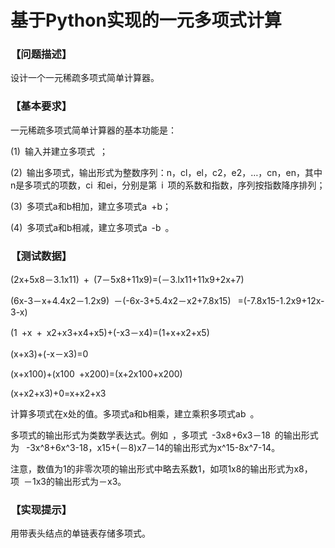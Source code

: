 # 基于Python实现的一元多项式计算




### 【问题描述】 


设计一个一元稀疏多项式简单计算器。 




### 【基本要求】 


一元稀疏多项式简单计算器的基本功能是：


(1) 输入并建立多项式 ；


(2) 输出多项式，输出形式为整数序列：n，cl，el，c2，e2，…，cn，en，其中n是多项式的项数，ci 和ei，分别是第 i 项的系数和指数，序列按指数降序排列；


(3) 多项式a和b相加，建立多项式a +b；


(4) 多项式a和b相减，建立多项式a -b 。 





### 【测试数据】 


(2x+5x8－3.1x11) + (7－5x8+11x9)=(－3.lx11+11x9+2x+7) 


(6x-3－x+4.4x2－1.2x9) －(-6x-3+5.4x2－x2+7.8x15)  =(-7.8x15-1.2x9+12x-3-x)  


(1 +x + x2+x3+x4+x5)+(-x3－x4)=(1+x+x2+x5) 
 

(x+x3)+(-x－x3)=0  

(x+x100)+(x100 +x200)=(x+2x100+x200)


(x+x2+x3)+0=x+x2+x3  


计算多项式在x处的值。多项式a和b相乘，建立乘积多项式ab 。 


多项式的输出形式为类数学表达式。例如 ，多项式 -3x8+6x3－18 的输出形式为  -3x^8+6x^3-18，x15+(－8)x7－14的输出形式为x^15-8x^7-14。


注意，数值为1的非零次项的输出形式中略去系数1，如项1x8的输出形式为x8，项 －1x3的输出形式为－x3。




### 【实现提示】  


用带表头结点的单链表存储多项式。 
